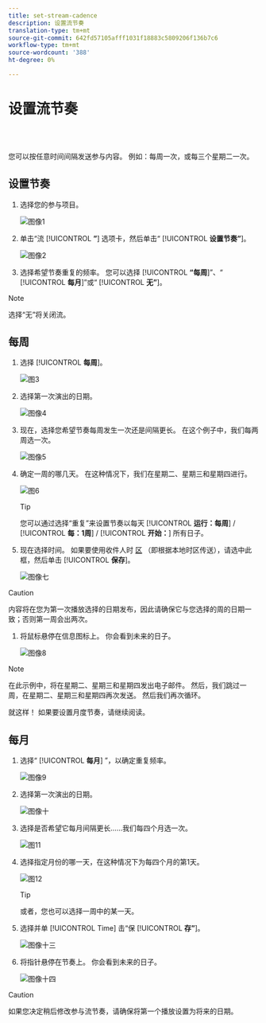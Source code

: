```yaml
---
title: set-stream-cadence
description: 设置流节奏
translation-type: tm+mt
source-git-commit: 642fd57105afff1031f18883c5809206f136b7c6
workflow-type: tm+mt
source-wordcount: '388'
ht-degree: 0%

---
```



# 设置流节奏

<br> 

您可以按任意时间间隔发送参与内容。 例如：每周一次，或每三个星期二一次。

## 设置节奏

1. 选择您的参与项目。

   ![图像1](/help/sky/assets/engagement-programs/set-stream-cadence/set-stream-cadence-1.png)

1. 单击“流 [!UICONTROL **”**] 选项卡，然后单击“ [!UICONTROL **设置节奏”**]。

   ![图像2](/help/sky/assets/engagement-programs/set-stream-cadence/set-stream-cadence-2.png)

1. 选择希望节奏重复的频率。 您可以选择 [!UICONTROL **“每周**]”、“ [!UICONTROL **每月**]”或“ [!UICONTROL **无”**]。

>[!NOTE]
>
>选择“无”将关闭流。

## 每周

1. 选择 [!UICONTROL **每周**]。

   ![图3](/help/sky/assets/engagement-programs/set-stream-cadence/set-stream-cadence-3.png)

1. 选择第一次演出的日期。

   ![图像4](/help/sky/assets/engagement-programs/set-stream-cadence/set-stream-cadence-4.png)

1. 现在，选择您希望节奏每周发生一次还是间隔更长。 在这个例子中，我们每两周选一次。

   ![图像5](/help/sky/assets/engagement-programs/set-stream-cadence/set-stream-cadence-5.png)

1. 确定一周的哪几天。 在这种情况下，我们在星期二、星期三和星期四进行。

   ![图6](/help/sky/assets/engagement-programs/set-stream-cadence/set-stream-cadence-6.png)

   >[!TIP]
   >
   >您可以通过选择“重复”来设置节奏以每天 [!UICONTROL **运行：每周**] / [!UICONTROL **每：1周**] / [!UICONTROL **开始：**] 所有日子。

1. 现在选择时间。 如果要使用收件人时 [区](https://docs.marketo.com/display/DOCS/Schedule+Engagement+Programs+with+Recipient+Time+Zone) （即根据本地时区传送），请选中此框，然后单击 [!UICONTROL **保存**]。

   ![图像七](/help/sky/assets/engagement-programs/set-stream-cadence/set-stream-cadence-7.png)

>[!CAUTION]
>
>内容将在您为第一次播放选择的日期发布，因此请确保它与您选择的周的日期一致；否则第一周会出两次。

1. 将鼠标悬停在信息图标上。 你会看到未来的日子。

   ![图像8](/help/sky/assets/engagement-programs/set-stream-cadence/set-stream-cadence-8.png)

>[!NOTE]
>
>在此示例中，将在星期二、星期三和星期四发出电子邮件。 然后，我们跳过一周，在星期二、星期三和星期四再次发送。 然后我们再次循环。

就这样！ 如果要设置月度节奏，请继续阅读。

## 每月

1. 选择“ [!UICONTROL **每月**] ”，以确定重复频率。

   ![图像9](/help/sky/assets/engagement-programs/set-stream-cadence/set-stream-cadence-9.png)

1. 选择第一次演出的日期。

   ![图像十](/help/sky/assets/engagement-programs/set-stream-cadence/set-stream-cadence-10.png)

1. 选择是否希望它每月间隔更长……我们每四个月选一次。

   ![图11](/help/sky/assets/engagement-programs/set-stream-cadence/set-stream-cadence-11.png)

1. 选择指定月份的哪一天，在这种情况下为每四个月的第1天。

   ![图12](/help/sky/assets/engagement-programs/set-stream-cadence/set-stream-cadence-12.png)

   >[!TIP]
   >
   >或者，您也可以选择一周中的某一天。

1. 选择并单 [!UICONTROL Time] 击“保 [!UICONTROL **存”**]。

   ![图像十三](/help/sky/assets/engagement-programs/set-stream-cadence/set-stream-cadence-13.png)

1. 将指针悬停在节奏上。 你会看到未来的日子。

   ![图像十四](/help/sky/assets/engagement-programs/set-stream-cadence/set-stream-cadence-14.png)

>[!CAUTION]
>
>如果您决定稍后修改参与流节奏，请确保将第一个播放设置为将来的日期。
